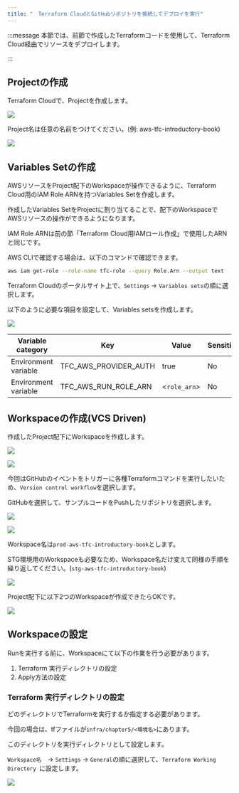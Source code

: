 ```yaml
---
title: "　Terraform CloudとGitHubリポジトリを接続してデプロイを実行"
---
```


:::message
本節では、前節で作成したTerraformコードを使用して、Terraform Cloud経由でリソースをデプロイします。

:::

## Projectの作成

Terraform Cloudで、Projectを作成します。

![](/images/chapter_5/04-project-1.png)

Project名は任意の名前をつけてください。(例: aws-tfc-introductory-book)

![](/images/chapter_5/04-project-2.png)

## Variables Setの作成

AWSリソースをProject配下のWorkspaceが操作できるように、Terraform Cloud用のIAM Role ARNを持つVariables Setを作成します。

作成したVariables SetをProjectに割り当てることで、配下のWorkspaceでAWSリソースの操作ができるようになります。

IAM Role ARNは前の節「Terraform Cloud用IAMロール作成」で使用したARNと同じです。

AWS CLIで確認する場合は、以下のコマンドで確認できます。

```bash
aws iam get-role --role-name tfc-role --query Role.Arn --output text
```

Terraform Cloudのポータルサイト上で、`Settings` -> `Variables sets`の順に選択します。

以下のように必要な項目を設定して、Variables setsを作成します。

![](/images/chapter_5/04-project-2.png)

| Variable category  |  Key  |  Value  |  Sensitive  |
| ---- | ---- | ---- | ---- |
|  Environment variable  |  TFC_AWS_PROVIDER_AUTH  |  true  | No  |
|  Environment variable  |  TFC_AWS_RUN_ROLE_ARN  |  <`role_arn`>  |  No  |

## Workspaceの作成(VCS Driven)

作成したProject配下にWorkspaceを作成します。

![](/images/chapter_5/04-project-2.png)

![](/images/chapter_5/04-workspace-1.png)

今回はGitHubのイベントをトリガーに各種Terraformコマンドを実行したいため、`Version control workflow`を選択します。

GitHubを選択して、サンプルコードをPushしたリポジトリを選択します。

![](/images/chapter_5/04-workspace-2.png)

![](/images/chapter_5/04-workspace-3.png)

Workspace名は`prod-aws-tfc-introductory-book`とします。

STG環境用のWorkspaceも必要なため、Workspace名だけ変えて同様の手順を繰り返してください。(`stg-aws-tfc-introductory-book`)

![](/images/chapter_5/04-workspace-4.png)

Project配下に以下2つのWorkspaceが作成できたらOKです。

![](/images/chapter_5/04-workspace-5.png)

## Workspaceの設定

Runを実行する前に、Workspaceにて以下の作業を行う必要があります。

1. Terraform 実行ディレクトリの設定
2. Apply方法の設定

### Terraform 実行ディレクトリの設定

どのディレクトリでTerraformを実行するか指定する必要があります。

今回の場合は、tfファイルが`infra/chapter5/<環境名>`にあります。

このディレクトリを実行ディレクトリとして設定します。

`Workspace名`　-> `Settings` -> `General`の順に選択して、`Terraform Working Directory
`に設定します。

![](/images/chapter_5/04-workspace-setting-1.png)
